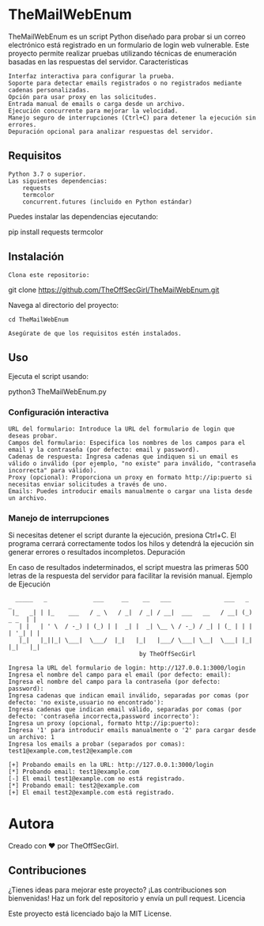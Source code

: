 # TheMailWebEnum

TheMailWebEnum es un script Python diseñado para probar si un correo electrónico está registrado en un formulario de login web vulnerable. Este proyecto permite realizar pruebas utilizando técnicas de enumeración basadas en las respuestas del servidor.
Características

    Interfaz interactiva para configurar la prueba.
    Soporte para detectar emails registrados o no registrados mediante cadenas personalizadas.
    Opción para usar proxy en las solicitudes.
    Entrada manual de emails o carga desde un archivo.
    Ejecución concurrente para mejorar la velocidad.
    Manejo seguro de interrupciones (Ctrl+C) para detener la ejecución sin errores.
    Depuración opcional para analizar respuestas del servidor.

## Requisitos

    Python 3.7 o superior.
    Las siguientes dependencias:
        requests
        termcolor
        concurrent.futures (incluido en Python estándar)

Puedes instalar las dependencias ejecutando:

pip install requests termcolor

## Instalación

    Clona este repositorio:

git clone https://github.com/TheOffSecGirl/TheMailWebEnum.git

Navega al directorio del proyecto:

    cd TheMailWebEnum

    Asegúrate de que los requisitos estén instalados.

## Uso

Ejecuta el script usando:

python3 TheMailWebEnum.py

### Configuración interactiva

    URL del formulario: Introduce la URL del formulario de login que deseas probar.
    Campos del formulario: Especifica los nombres de los campos para el email y la contraseña (por defecto: email y password).
    Cadenas de respuesta: Ingresa cadenas que indiquen si un email es válido o inválido (por ejemplo, "no existe" para inválido, "contraseña incorrecta" para válido).
    Proxy (opcional): Proporciona un proxy en formato http://ip:puerto si necesitas enviar solicitudes a través de uno.
    Emails: Puedes introducir emails manualmente o cargar una lista desde un archivo.

### Manejo de interrupciones

Si necesitas detener el script durante la ejecución, presiona Ctrl+C. El programa cerrará correctamente todos los hilos y detendrá la ejecución sin generar errores o resultados incompletos.
Depuración

En caso de resultados indeterminados, el script muestra las primeras 500 letras de la respuesta del servidor para facilitar la revisión manual.
Ejemplo de Ejecución
````
  _____   _             ___     __    __   ___               ___   _         _
 |_   _| | |_    ___   / _ \   / _|  / _| / __|  ___   __   / __| (_)  _ _  | |
   | |   | ' \  / -_) | (_) | |  _| |  _| \__ \ / -_) / _| | (_ | | | | '_| | |
   |_|   |_||_| \___|  \___/  |_|   |_|   |___/ \___| \__|  \___| |_| |_|   |_|
                                     by TheOffSecGirl

Ingresa la URL del formulario de login: http://127.0.0.1:3000/login
Ingresa el nombre del campo para el email (por defecto: email):
Ingresa el nombre del campo para la contraseña (por defecto: password):
Ingresa cadenas que indican email inválido, separadas por comas (por defecto: 'no existe,usuario no encontrado'):
Ingresa cadenas que indican email válido, separadas por comas (por defecto: 'contraseña incorrecta,password incorrecto'):
Ingresa un proxy (opcional, formato http://ip:puerto):
Ingresa '1' para introducir emails manualmente o '2' para cargar desde un archivo: 1
Ingresa los emails a probar (separados por comas): test1@example.com,test2@example.com

[+] Probando emails en la URL: http://127.0.0.1:3000/login
[*] Probando email: test1@example.com
[-] El email test1@example.com no está registrado.
[*] Probando email: test2@example.com
[+] El email test2@example.com está registrado.

````

# Autora

Creado con ❤️ por TheOffSecGirl.

## Contribuciones

¿Tienes ideas para mejorar este proyecto? ¡Las contribuciones son bienvenidas! Haz un fork del repositorio y envía un pull request.
Licencia

Este proyecto está licenciado bajo la MIT License.
